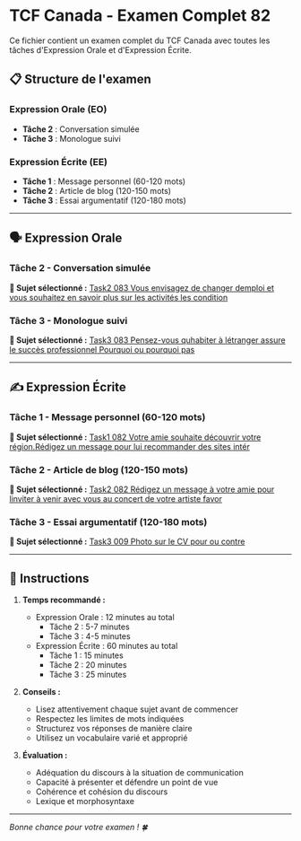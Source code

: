# TCF Canada - Examen Complet 82

Ce fichier contient un examen complet du TCF Canada avec toutes les tâches d'Expression Orale et d'Expression Écrite.

## 📋 Structure de l'examen

### Expression Orale (EO)
- **Tâche 2** : Conversation simulée
- **Tâche 3** : Monologue suivi

### Expression Écrite (EE)  
- **Tâche 1** : Message personnel (60-120 mots)
- **Tâche 2** : Article de blog (120-150 mots)
- **Tâche 3** : Essai argumentatif (120-180 mots)

---

## 🗣️ Expression Orale

### Tâche 2 - Conversation simulée

**📄 Sujet sélectionné :** [Task2 083 Vous envisagez de changer demploi et vous souhaitez en savoir plus sur les activités les condition](tcf_canada/eo/task2/task2_083_Vous_envisagez_de_changer_demploi_et_vous_souhaitez_en_savoir_plus_sur_les_activités_les_condition.md)

### Tâche 3 - Monologue suivi

**📄 Sujet sélectionné :** [Task3 083 Pensez-vous quhabiter à létranger assure le succès professionnel Pourquoi ou pourquoi pas](tcf_canada/eo/task3/task3_083_Pensez-vous_quhabiter_à_létranger_assure_le_succès_professionnel_Pourquoi_ou_pourquoi_pas.md)

---

## ✍️ Expression Écrite

### Tâche 1 - Message personnel (60-120 mots)

**📄 Sujet sélectionné :** [Task1 082 Votre amie souhaite découvrir votre région.Rédigez un message pour lui recommander des sites intér](tcf_canada/ee/task1/task1_082_Votre_amie_souhaite_découvrir_votre_région.Rédigez_un_message_pour_lui_recommander_des_sites_intér.md)

### Tâche 2 - Article de blog (120-150 mots)

**📄 Sujet sélectionné :** [Task2 082 Rédigez un message à votre amie pour linviter à venir avec vous au concert de votre artiste favor](tcf_canada/ee/task2/task2_082_Rédigez_un_message_à_votre_amie_pour_linviter_à_venir_avec_vous_au_concert_de_votre_artiste_favor.md)

### Tâche 3 - Essai argumentatif (120-180 mots)

**📄 Sujet sélectionné :** [Task3 009 Photo sur le CV pour ou contre](tcf_canada/ee/task3/task3_009_Photo_sur_le_CV_pour_ou_contre.md)

---

## 📝 Instructions

1. **Temps recommandé :**
   - Expression Orale : 12 minutes au total
     - Tâche 2 : 5-7 minutes
     - Tâche 3 : 4-5 minutes
   - Expression Écrite : 60 minutes au total
     - Tâche 1 : 15 minutes
     - Tâche 2 : 20 minutes  
     - Tâche 3 : 25 minutes

2. **Conseils :**
   - Lisez attentivement chaque sujet avant de commencer
   - Respectez les limites de mots indiquées
   - Structurez vos réponses de manière claire
   - Utilisez un vocabulaire varié et approprié

3. **Évaluation :**
   - Adéquation du discours à la situation de communication
   - Capacité à présenter et défendre un point de vue
   - Cohérence et cohésion du discours
   - Lexique et morphosyntaxe

---

*Bonne chance pour votre examen ! 🍀*

